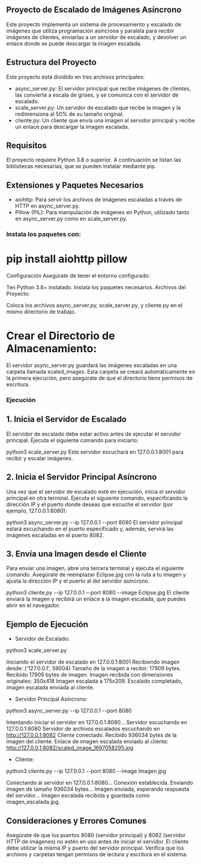 ## Proyecto de Escalado de Imágenes Asíncrono

Este proyecto implementa un sistema de procesamiento y escalado de imágenes que utiliza programación asíncrona y paralela para recibir imágenes de clientes, enviarlas a un servidor de escalado, y devolver un enlace donde se puede descargar la imagen escalada.

## Estructura del Proyecto

Este proyecto está dividido en tres archivos principales:

- async_server.py: El servidor principal que recibe imágenes de clientes, las convierte a escala de grises, y se comunica con el servidor de escalado.
- scale_server.py: Un servidor de escalado que recibe la imagen y la redimensiona al 50% de su tamaño original.
- cliente.py: Un cliente que envía una imagen al servidor principal y recibe un enlace para descargar la imagen escalada.

## Requisitos

El proyecto requiere Python 3.8 o superior. A continuación se listan las bibliotecas necesarias, que se pueden instalar mediante pip.

## Extensiones y Paquetes Necesarios

- aiohttp: Para servir los archivos de imágenes escaladas a través de HTTP en async_server.py.
- Pillow (PIL): Para manipulación de imágenes en Python, utilizado tanto en async_server.py como en scale_server.py.

### Instala los paquetes con:

# pip install aiohttp pillow

Configuración
Asegúrate de tener el entorno configurado:

Ten Python 3.8+ instalado.
Instala los paquetes necesarios.
Archivos del Proyecto:

Coloca los archivos async_server.py, scale_server.py, y cliente.py en el mismo directorio de trabajo.

# Crear el Directorio de Almacenamiento:

El servidor async_server.py guardará las imágenes escaladas en una carpeta llamada scaled_images. Esta carpeta se creará automáticamente en la primera ejecución, pero asegúrate de que el directorio tiene permisos de escritura.

### Ejecución

## 1. Inicia el Servidor de Escalado

El servidor de escalado debe estar activo antes de ejecutar el servidor principal. Ejecuta el siguiente comando para iniciarlo:

python3 scale_server.py
Este servidor escuchará en 127.0.0.1:8001 para recibir y escalar imágenes.

## 2. Inicia el Servidor Principal Asíncrono

Una vez que el servidor de escalado esté en ejecución, inicia el servidor principal en otra terminal. Ejecuta el siguiente comando, especificando la dirección IP y el puerto donde deseas que escuche el servidor (por ejemplo, 127.0.0.1:8080):

python3 async_server.py --ip 127.0.0.1 --port 8080
El servidor principal estará escuchando en el puerto especificado y, además, servirá las imágenes escaladas en el puerto 8082.

## 3. Envía una Imagen desde el Cliente

Para enviar una imagen, abre una tercera terminal y ejecuta el siguiente comando. Asegúrate de reemplazar Eclipse.jpg con la ruta a tu imagen y ajusta la dirección IP y el puerto al del servidor asíncrono.

python3 cliente.py --ip 127.0.0.1 --port 8080 --image Eclipse.jpg
El cliente enviará la imagen y recibirá un enlace a la imagen escalada, que puedes abrir en el navegador.

## Ejemplo de Ejecución

- Servidor de Escalado:

python3 scale_server.py

Iniciando el servidor de escalado en 127.0.0.1:8001
Recibiendo imagen desde: ('127.0.0.1', 59004)
Tamaño de la imagen a recibir: 17909 bytes.
Recibido 17909 bytes de imagen.
Imagen recibida con dimensiones originales: 350x418
Imagen escalada a 175x209.
Escalado completado, imagen escalada enviada al cliente.

- Servidor Principal Asíncrono:

python3 async_server.py --ip 127.0.0.1 --port 8080

Intentando iniciar el servidor en 127.0.0.1:8080...
Servidor escuchando en 127.0.0.1:8080
Servidor de archivos escalados escuchando en http://127.0.0.1:8082
Cliente conectado.
Recibido 936034 bytes de la imagen del cliente.
Enlace de imagen escalada enviado al cliente: http://127.0.0.1:8082/scaled_image_1697058295.jpg

- Cliente:

python3 cliente.py --ip 127.0.0.1 --port 8080 --image Imagen.jpg

Conectando al servidor en 127.0.0.1:8080...
Conexión establecida.
Enviando imagen de tamaño 936034 bytes...
Imagen enviada, esperando respuesta del servidor...
Imagen escalada recibida y guardada como imagen_escalada.jpg.

## Consideraciones y Errores Comunes

Asegúrate de que los puertos 8080 (servidor principal) y 8082 (servidor HTTP de imágenes) no estén en uso antes de iniciar el servidor.
El cliente debe utilizar la misma IP y puerto del servidor principal.
Verifica que los archivos y carpetas tengan permisos de lectura y escritura en el sistema.